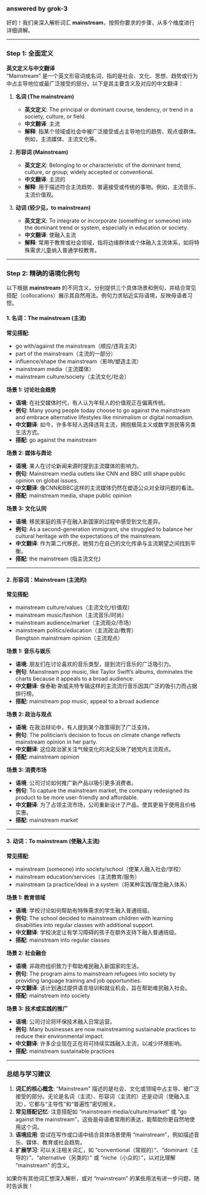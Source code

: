 ### answered by grok-3
好的！我们来深入解析词汇 **mainstream**，按照你要求的步骤，从多个维度进行详细讲解。

---

### **Step 1: 全面定义**

**英文定义与中文翻译**  
“Mainstream” 是一个英文形容词或名词，指的是社会、文化、思想、趋势或行为中占主导地位或最广泛接受的部分。以下是其主要含义及对应的中文翻译：

1. **名词 (The mainstream)**  
   - **英文定义**: The principal or dominant course, tendency, or trend in a society, culture, or field.  
   - **中文翻译**: 主流  
   - **解释**: 指某个领域或社会中被广泛接受或占主导地位的趋势、观点或群体。例如，主流媒体、主流文化等。

2. **形容词 (Mainstream)**  
   - **英文定义**: Belonging to or characteristic of the dominant trend, culture, or group; widely accepted or conventional.  
   - **中文翻译**: 主流的  
   - **解释**: 用于描述符合主流趋势、普遍接受或传统的事物。例如，主流音乐、主流价值观。

3. **动词 (较少见，to mainstream)**  
   - **英文定义**: To integrate or incorporate (something or someone) into the dominant trend or system, especially in education or society.  
   - **中文翻译**: 使融入主流  
   - **解释**: 常用于教育或社会领域，指将边缘群体或个体融入主流体系，如将特殊需求儿童纳入普通学校教育。

---

### **Step 2: 精确的语境化例句**

以下根据 **mainstream** 的不同含义，分别提供三个具体场景和例句，并结合常见搭配（collocations）展示其自然用法。例句力求贴近实际语境，反映母语者习惯。

#### **1. 名词：The mainstream (主流)**  
**常见搭配**:  
- go with/against the mainstream（顺应/违背主流）  
- part of the mainstream（主流的一部分）  
- influence/shape the mainstream（影响/塑造主流）  
- mainstream media（主流媒体）  
- mainstream culture/society（主流文化/社会）

**场景 1: 讨论社会趋势**  
- **语境**: 在社交媒体时代，有人认为年轻人的价值观正在偏离传统。  
- **例句**: Many young people today choose to go against the mainstream and embrace alternative lifestyles like minimalism or digital nomadism.  
- **中文翻译**: 如今，许多年轻人选择违背主流，拥抱极简主义或数字游民等另类生活方式。  
- **搭配**: go against the mainstream  

**场景 2: 媒体与舆论**  
- **语境**: 某人在讨论新闻来源时提到主流媒体的影响力。  
- **例句**: Mainstream media outlets like CNN and BBC still shape public opinion on global issues.  
- **中文翻译**: 像CNN和BBC这样的主流媒体仍然在塑造公众对全球问题的看法。  
- **搭配**: mainstream media, shape public opinion  

**场景 3: 文化认同**  
- **语境**: 移民家庭的孩子在融入新国家的过程中感受到文化差异。  
- **例句**: As a second-generation immigrant, she struggled to balance her cultural heritage with the expectations of the mainstream.  
- **中文翻译**: 作为第二代移民，她努力在自己的文化传承与主流期望之间找到平衡。  
- **搭配**: the mainstream (指主流文化)

---

#### **2. 形容词：Mainstream (主流的)**  
**常见搭配**:  
- mainstream culture/values（主流文化/价值观）  
- mainstream music/fashion（主流音乐/时尚）  
- mainstream audience/market（主流观众/市场）  
- mainstream politics/education（主流政治/教育）  
 Bengtson mainstream opinion（主流观点）

**场景 1: 音乐与娱乐**  
- **语境**: 朋友们在讨论喜欢的音乐类型，提到流行音乐的广泛吸引力。  
- **例句**: Mainstream pop music, like Taylor Swift’s albums, dominates the charts because it appeals to a broad audience.  
- **中文翻译**: 像泰勒·斯威夫特专辑这样的主流流行音乐因其广泛的吸引力而占据排行榜。  
- **搭配**: mainstream pop music, appeal to a broad audience  

**场景 2: 政治与观点**  
- **语境**: 在政治辩论中，有人提到某个政策得到了广泛支持。  
- **例句**: The politician’s decision to focus on climate change reflects mainstream opinion in her party.  
- **中文翻译**: 这位政治家关注气候变化的决定反映了她党内主流观点。  
- **搭配**: mainstream opinion  

**场景 3: 消费市场**  
- **语境**: 公司讨论如何推广新产品以吸引更多消费者。  
- **例句**: To capture the mainstream market, the company redesigned its product to be more user-friendly and affordable.  
- **中文翻译**: 为了占领主流市场，公司重新设计了产品，使其更易于使用且价格实惠。  
- **搭配**: mainstream market  

---

#### **3. 动词：To mainstream (使融入主流)**  
**常见搭配**:  
- mainstream (someone) into society/school（使某人融入社会/学校）  
- mainstream education/services（主流教育/服务）  
- mainstream (a practice/idea) in a system（将某种实践/理念融入体系）

**场景 1: 教育领域**  
- **语境**: 学校讨论如何帮助有特殊需求的学生融入普通班级。  
- **例句**: The school decided to mainstream children with learning disabilities into regular classes with additional support.  
- **中文翻译**: 学校决定让有学习障碍的孩子在额外支持下融入普通班级。  
- **搭配**: mainstream into regular classes  

**场景 2: 社会融合**  
- **语境**: 非政府组织致力于帮助难民融入新国家的生活。  
- **例句**: The program aims to mainstream refugees into society by providing language training and job opportunities.  
- **中文翻译**: 该计划通过提供语言培训和就业机会，旨在帮助难民融入社会。  
- **搭配**: mainstream into society  

**场景 3: 技术或实践的推广**  
- **语境**: 公司讨论将环保技术融入日常运营。  
- **例句**: Many businesses are now mainstreaming sustainable practices to reduce their environmental impact.  
- **中文翻译**: 许多企业现在正在将可持续实践融入主流，以减少环境影响。  
- **搭配**: mainstream sustainable practices  

---

### **总结与学习建议**  
1. **词汇的核心概念**: “Mainstream” 描述的是社会、文化或领域中占主导、被广泛接受的部分。无论是名词（主流）、形容词（主流的）还是动词（使融入主流），它都与“主导性”和“普遍性”密切相关。  
2. **常见搭配记忆**: 注意搭配如 “mainstream media/culture/market” 或 “go against the mainstream”，这些是母语者常用的表达，能帮助你更自然地使用这个词。  
3. **语境应用**: 尝试在写作或口语中结合具体场景使用 “mainstream”，例如描述音乐、媒体、教育或社会趋势。  
4. **扩展学习**: 可以关注相关词汇，如 “conventional（常规的）”、“dominant（主导的）”、“alternative（另类的）” 或 “niche（小众的）”，以对比理解 “mainstream” 的含义。

如果你有其他词汇想深入解析，或对 “mainstream” 的某些用法有进一步问题，随时告诉我！